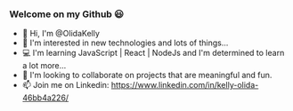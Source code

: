 ### Welcome on my Github 😃

<!--
**OlidaKelly/Olidakelly** is a ✨ _special_ ✨ repository because its `README.md` (this file) appears on your GitHub profile.

Here are some ideas to get you started:

- 🔭 I’m currently working on ...
- 🌱 I’m currently learning ...
- 👯 I’m looking to collaborate on ...
- 🤔 I’m looking for help with ...
- 💬 Ask me about ...
- 📫 How to reach me: ...
- 😄 Pronouns: ...
- ⚡ Fun fact: ...
-->


- 👋 Hi, I'm @OlidaKelly
- 👀 I'm interested in new technologies and lots of things...
- 💻 I'm learning JavaScript | React | NodeJs and I'm determined to learn a lot more...
- 🤝 I'm looking to collaborate on projects that are meaningful and fun.
- 📫 Join me on Linkedin: https://www.linkedin.com/in/kelly-olida-46bb4a226/

